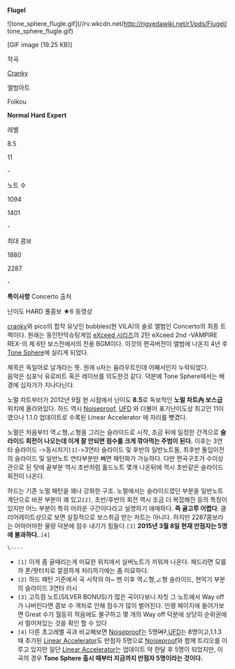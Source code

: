 **Flugel**

![tone_sphere_flugle.gif](//rv.wkcdn.net/http://rigvedawiki.net/r1/pds/Flugel/
tone_sphere_flugle.gif)

[GIF image (19.25 KB)]

작곡

[Cranky](Cranky.md)

앨범아트

Folkou

**Normal**
**Hard**
**Expert**

레벨

8.5

11

\-

노트 수

1094

1401

\-

최대 콤보

1880

2287

\-

**특이사항**
Concerto 출처

  
  

난이도 HARD 풀콤보 ★6 동영상

[cranky](cranky.md)와 pico의 합작 유닛인 bubbles(현 VILA)의 솔로 앨범인 Concerto의 최종
트랙이다. 원래는 동인탄막슈팅게임 [eXceed 시리즈](eXceed%20%EC%8B%9C%EB%A6%AC%EC%A6%88.md)의
2탄 eXceed 2nd -VAMPIRE REX-의 제 6탄 보스전에서의 전용 BGM이다. 이것의 편곡버전이 앨범에 나온지 4년 후
[Tone Sphere](Tone%20Sphere.md)에 실리게 되었다.

제목은 독일어로 날개라는 뜻. 원래 u자는 움라우트인데 어째서인지 누락되었다.  
음악은 심포닉 유로비트 혹은 레이브를 의도한것 같다. 덕분에 Tone Sphere에서는 배경에 십자가가 지나다닌다.

노멀 차트부터가 2012년 9월 현 시점에서 난이도 **8.5**로 독보적인 **노멀 차트內 보스급** 위치에 올라와있다. 하드 역시
[Noiseproof](Noiseproof.md), [UFD](UFD.md) 와 더불어 표기난이도상 최고인 11이였으나 1.1.0
업데이트로 수록된 Linear Accelerator 에 자리를 뺏겼다.

노멀은 처음부터 역∠형,∠형을 그리는 슬라이드로 시작, 조금 뒤에 일정한 간격으로 **슬라이드 회전이 나오는데 이게 잘 안되면 점수를 크게
깎아먹는 주범이 된다.** 이후는 3연타 슬라이드 ->동시치기`[1]`->3연타 슬라이드 및 후반의 일반노트들, 최후반 돌입이전의 슬라이드
및 일반노트 연타부분만 빼면 패턴화가 가능하다. 다만 편곡구조가 수미상관으로 된 탓에 끝부분 역시 초반처럼 홀드노트 몇개 나온뒤에 역시
초반같은 슬라이드 회전이 나온다.

하드는 기존 노멀 패턴을 꽤나 강화한 구조. 노멀에서는 슬라이드였던 부분을 일반노트 계단으로 바꾼 부분이 꽤 있고`[2]`, 초반/후반의
회전 역시 조금 더 복잡해진 등의 특징이 있지만 어느 부분이 특히 어려운 구간이다라고 설명하기 애매하다. **즉 골고루 어렵다**.
클리어레이트상으로 보면 실질적으로 보스취급 받는 차트는 아니다. 하지만 2287콤보라는 어마어마한 물량 덕분에 점수 내기가 힘들다.`[3]`
**2015년 3월 8일 현재 만점자는 5명에 불과하다.**.`[4]`

`\----`

  * `[1]` 이게 좀 골때리는게 미묘한 위치에서 실버노트가 끼워져 나온다. 패드라면 모를까 폰/팟터치로 깔끔하게 처리하기에는 좀 미묘하다.
  * `[2]` 하드 패턴 기준에서 곡 시작의 아~ 멘 이후 역∠형,∠형 슬라이드, 현악기 부분의 슬라이드 3연타 러시
  * `[3]` 고득점 노트(SILVER BONUS)가 많은 곡이다보니 자칫 그 노트에서 Way off가 나버린다면 콤보 수 격차로 인해 점수가 많이 벌어진다. 인랭 페이지에 들어가보면 Great 수가 월등히 적음에도 불구하고 몇 개의 Way off 덕분에 상당히 순위권에서 멀어져있는 것을 확인 할 수 있다
  * `[4]` 다른 초고레벨 곡과 비교해보면 [Noiseproof](Noiseproof.md)는 5명<del>어?</del>,[UFD](UFD.md)는 8명이고,1.1.3 때 추가된 [Linear Accelerator](Linear%20Accelerator.md)도 만점자 5명으로 [Noiseproof](Noiseproof.md)와 함께 트리오를 이루고 있지만 일단 [Linear Accelerator](Linear%20Accelerator.md)는 업데이트 약 한달 후 5명이 되었지만, 이 곡의 경우 **Tone Sphere 출시 때부터 지금까지 만점자 5명이라는 것이다.**

